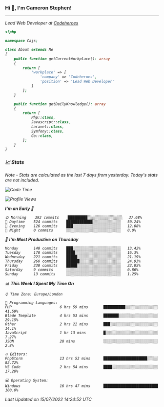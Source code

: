 ### Hi 👋, I'm Cameron Stephen!
<hr>
<p><em>Lead Web Developer at <a href="https://codeheroes.co.uk">Codeheroes</a></p>


```php
<?php

namespace Cajs;

class About extends Me
{
    public function getCurrentWorkplace(): array
    {
        return [
            'workplace' => [
                'company' => 'Codeheroes',
                'position' => 'Lead Web Developer'
            ]
        ];
    }

    public function getDailyKnowledge(): array
    {
        return [
            Php::class,
            Javascript::class,
            Laravel::class,
            Symfony::class,
            Go::class,
        ];
    }
}
```

### 📈 Stats
<p><em>Note - Stats are calculated as the last 7 days from yesterday. Today's stats are not included.</em></p>


<!--START_SECTION:waka-->
![Code Time](http://img.shields.io/badge/Code%20Time-3%2C020%20hrs%2033%20mins-blue)

![Profile Views](http://img.shields.io/badge/Profile%20Views-0-blue)

**I'm an Early 🐤** 

```text
🌞 Morning    393 commits    █████████░░░░░░░░░░░░░░░░   37.68% 
🌆 Daytime    524 commits    ████████████░░░░░░░░░░░░░   50.24% 
🌃 Evening    126 commits    ███░░░░░░░░░░░░░░░░░░░░░░   12.08% 
🌙 Night      0 commits      ░░░░░░░░░░░░░░░░░░░░░░░░░   0.0%

```
📅 **I'm Most Productive on Thursday** 

```text
Monday       140 commits    ███░░░░░░░░░░░░░░░░░░░░░░   13.42% 
Tuesday      170 commits    ████░░░░░░░░░░░░░░░░░░░░░   16.3% 
Wednesday    221 commits    █████░░░░░░░░░░░░░░░░░░░░   21.19% 
Thursday     260 commits    ██████░░░░░░░░░░░░░░░░░░░   24.93% 
Friday       230 commits    █████░░░░░░░░░░░░░░░░░░░░   22.05% 
Saturday     9 commits      ░░░░░░░░░░░░░░░░░░░░░░░░░   0.86% 
Sunday       13 commits     ░░░░░░░░░░░░░░░░░░░░░░░░░   1.25%

```


📊 **This Week I Spent My Time On** 

```text
⌚︎ Time Zone: Europe/London

💬 Programming Languages: 
PHP                      6 hrs 59 mins       ██████████░░░░░░░░░░░░░░░   41.59% 
Blade Template           4 hrs 53 mins       ███████░░░░░░░░░░░░░░░░░░   29.15% 
Other                    2 hrs 22 mins       ███░░░░░░░░░░░░░░░░░░░░░░   14.1% 
JavaScript               1 hr 13 mins        █░░░░░░░░░░░░░░░░░░░░░░░░   7.27% 
JSON                     28 mins             ░░░░░░░░░░░░░░░░░░░░░░░░░   2.8%

🔥 Editors: 
PhpStorm                 13 hrs 53 mins      ████████████████████░░░░░   82.72% 
VS Code                  2 hrs 54 mins       ████░░░░░░░░░░░░░░░░░░░░░   17.28%

💻 Operating System: 
Windows                  16 hrs 47 mins      █████████████████████████   100.0%

```


 Last Updated on 15/07/2022 14:24:52 UTC
<!--END_SECTION:waka-->

